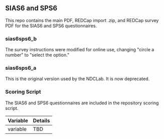 ## SIAS6 and SPS6

This repo contains the main PDF, REDCap import .zip, and REDCap survey PDF for the SIAS6 and SPS6 questionnaires.


### sias6sps6_b
The survey instructions were modified for online use, changing "circle a number" to "select the option."

### sias6sps6_a
This is the original version used by the NDCLab. It is now deprecated.


### Scoring Script
The SIAS6 and SPS6 questionnaires are included in the repository scoring script.

| Variable | Details |
| :--  | :--  |
| variable | TBD |